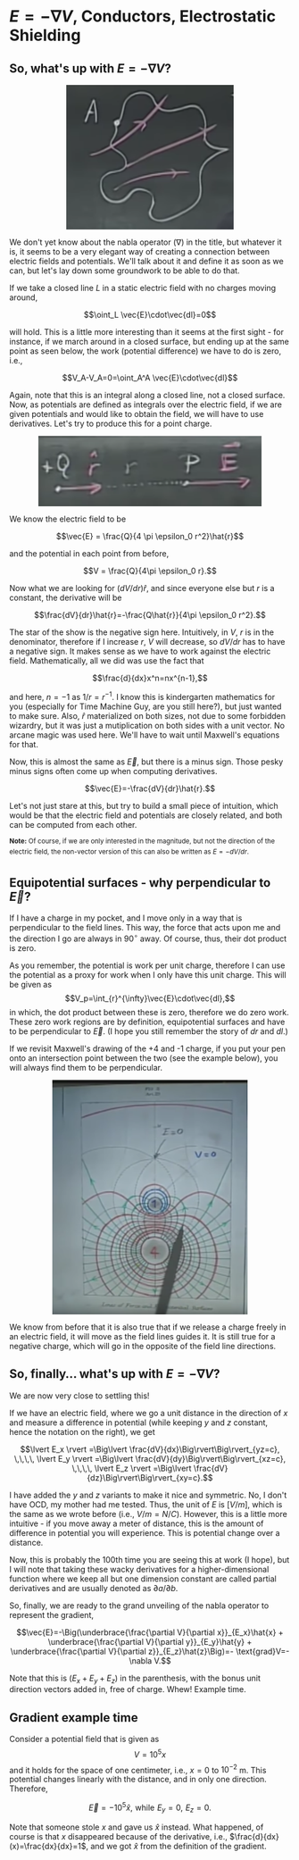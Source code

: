 # $E= - \nabla V$, Conductors, Electrostatic Shielding

## So, what's up with $E= - \nabla V$?
<img src="5-E=-gradV_Conductors_Electrostatic_Shielding/closed_line.png" width="300" align="middle" style="display:block; margin: auto">

We don't yet know about the nabla operator ($\nabla$) in the title, but whatever it is, it seems to be a very elegant way of creating a connection between electric fields and potentials. We'll talk about it and define it as soon as we can, but let's lay down some groundwork to be able to do that.
 
If we take a closed line $L$ in a static electric field with no charges moving around,

$$\oint_L \vec{E}\cdot\vec{dl}=0$$

will hold. This is a little more interesting than it seems at the first sight - for instance, if we march around in a closed surface, but ending up at the same point as seen below, the work (potential difference) we have to do is zero, i.e.,

$$V_A-V_A=0=\oint_A^A \vec{E}\cdot\vec{dl}$$

Again, note that this is an integral along a closed line, not a closed surface. Now, as potentials are defined as integrals over the electric field, if we are given potentials and would like to obtain the field, we will have to use derivatives. Let's try to produce this for a point charge.

<img src="5-E=-gradV_Conductors_Electrostatic_Shielding/electric_field_of_a_charge.png" width="400" align="middle" style="display:block; margin: auto">

We know the electric field to be

$$\vec{E} = \frac{Q}{4 \pi \epsilon_0 r^2}\hat{r}$$

and the potential in each point from before,

$$V = \frac{Q}{4\pi \epsilon_0 r}.$$

Now what we are looking for $(dV/dr)\hat{r}$, and since everyone else but $r$ is a constant, the derivative will be

$$\frac{dV}{dr}\hat{r}=-\frac{Q\hat{r}}{4\pi \epsilon_0 r^2}.$$

The star of the show is the negative sign here. Intuitively, in $V$, $r$ is in the denominator, therefore if I increase $r$, $V$ will decrease, so $dV/dr$ has to have a negative sign. It makes sense as we have to work against the electric field. Mathematically, all we did was use the fact that 

$$\frac{d}{dx}x^n=nx^{n-1},$$

and here, $n=-1$ as $1/r=r^{-1}$. I know this is kindergarten mathematics for you (especially for Time Machine Guy, are you still here?), but just wanted to make sure. Also, $\hat{r}$ materialized on both sizes, not due to some forbidden wizardry, but it was just a mutiplication on both sides with a unit vector. No arcane magic was used here. We'll have to wait until Maxwell's equations for that.

Now, this is almost the same as $\vec{E}$, but there is a minus sign. Those pesky minus signs often come up when computing derivatives.

$$\vec{E}=-\frac{dV}{dr}\hat{r}.$$

Let's not just stare at this, but try to build a small piece of intuition, which would be that the electric field and potentials are closely related, and both can be computed from each other.

<sup>**Note:** Of course, if we are only interested in the magnitude, but not the direction of the electric field, the non-vector version of this can also be written as $E=-dV/dr$.</sup>

## Equipotential surfaces - why perpendicular to $\vec{E}$?
If I have a charge in my pocket, and I move only in a way that is perpendicular to the field lines. This way, the force that acts upon me and the direction I go are always in $90^\circ$ away. Of course, thus, their dot product is zero. 

As you remember, the potential is work per unit charge, therefore I can use the potential as a proxy for work when I only have this unit charge. This will be given as
$$V_p=\int_{r}^{\infty}\vec{E}\cdot\vec{dl},$$
in which, the dot product between these is zero, therefore we do zero work. These zero work regions are by definition, equipotential surfaces and have to be perpendicular to $\vec{E}$. (I hope you still remember the story of $dr$ and $dl$.)

If we revisit Maxwell's drawing of the +4 and -1 charge, if you put your pen onto an intersection point between the two (see the example below), you will always find them to be perpendicular.

<img src="5-E=-gradV_Conductors_Electrostatic_Shielding/equipotential_perpendicular.png" width="350" align="middle" style="display:block; margin: auto">

We know from before that it is also true that if we release a charge freely in an electric field, it will move as the field lines guides it. It is still true for a negative charge, which will go in the opposite of the field line directions.

## So, finally… what's up with $E= - \nabla V$?

We are now very close to settling this!

If we have an electric field, where we go a unit distance in the direction of $x$ and measure a difference in potential (while keeping $y$ and $z$ constant, hence the notation on the right), we get

$$\lvert E_x \rvert =\Big\lvert \frac{dV}{dx}\Big\rvert\Big\rvert_{yz=c}, \,\,\,\, 
\lvert E_y \rvert =\Big\lvert \frac{dV}{dy}\Big\rvert\Big\rvert_{xz=c}, \,\,\,\,
\lvert E_z \rvert =\Big\lvert \frac{dV}{dz}\Big\rvert\Big\rvert_{xy=c}.$$

I have added the $y$ and $z$ variants to make it nice and symmetric. No, I don't have OCD, my mother had me tested.
Thus, the unit of $E$ is $[V/m]$, which is the same as we wrote before (i.e., $V/m=N/C$). However, this is a little more intuitive - if you move away a meter of distance, this is the amount of difference in potential you will experience. This is potential change over a distance.

Now, this is probably the 100th time you are seeing this at work (I hope), but I will note that taking these wacky derivatives for a higher-dimensional function where we keep all but one dimension constant are called partial derivatives and are usually denoted as $\partial a/\partial b$.

So, finally, we are ready to the grand unveiling of the nabla operator to represent the gradient,

$$\vec{E}=-\Big(\underbrace{\frac{\partial V}{\partial x}}_{E_x}\hat{x} + 
\underbrace{\frac{\partial V}{\partial y}}_{E_y}\hat{y} + 
\underbrace{\frac{\partial V}{\partial z}}_{E_z}\hat{z}\Big)=- \text{grad}V=-\nabla V.$$

Note that this is $(E_x+E_y+E_z)$ in the parenthesis, with the bonus unit direction vectors added in, free of charge. Whew! Example time.

## Gradient example time

Consider a potential field that is given as
$$V=10^5x$$
and it holds for the space of one centimeter, i.e., $x=0$ to $10^{-2}$ m. This potential changes linearly with the distance, and in only one direction. Therefore,

$$\vec{E}=-10^5\hat{x}, \,\, \text{while} \,\, E_y=0, \,\,E_z=0.$$

Note that someone stole $x$ and gave us $\hat{x}$ instead. What happened, of course is that $x$ disappeared because of the derivative, i.e., $\frac{d}{dx}(x)=\frac{dx}{dx}=1$, and we got $\hat{x}$ from the definition of the gradient.